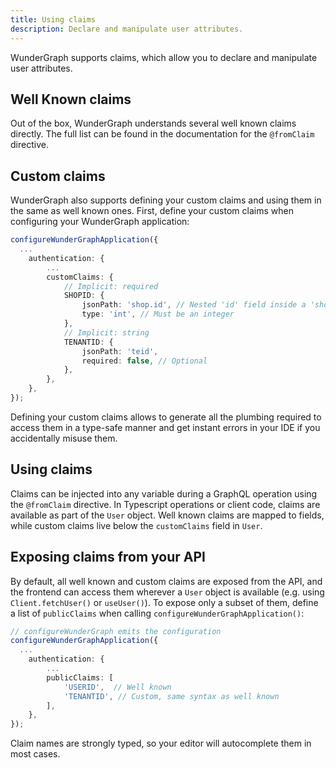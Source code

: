 ```yaml
---
title: Using claims
description: Declare and manipulate user attributes.
---
```


WunderGraph supports claims, which allow you to declare and manipulate user attributes.

## Well Known claims

Out of the box, WunderGraph understands several well known claims directly. The full list can be found in the
documentation for the `@fromClaim` directive.

## Custom claims

WunderGraph also supports defining your custom claims and using them in the same as well known ones. First,
define your custom claims when configuring your WunderGraph application:

```typescript
configureWunderGraphApplication({
  ...
	authentication: {
        ...
		customClaims: {
			// Implicit: required
			SHOPID: {
				jsonPath: 'shop.id', // Nested 'id' field inside a 'shop' object
				type: 'int', // Must be an integer
			},
			// Implicit: string
			TENANTID: {
				jsonPath: 'teid',
				required: false, // Optional
			},
	    },
    },
});
```

Defining your custom claims allows to generate all the plumbing required to access them in a type-safe manner
and get instant errors in your IDE if you accidentally misuse them.

## Using claims

Claims can be injected into any variable during a GraphQL operation using the `@fromClaim` directive. In Typescript
operations or client code, claims are available as part of the `User` object. Well known claims are mapped to fields,
while custom claims live below the `customClaims` field in `User`.

## Exposing claims from your API

By default, all well known and custom claims are exposed from the API, and the frontend can access them
wherever a `User` object is available (e.g. using `Client.fetchUser()` or `useUser()`). To expose only a subset of them, define a list of `publicClaims` when calling `configureWunderGraphApplication()`:

```ts
// configureWunderGraph emits the configuration
configureWunderGraphApplication({
  ...
	authentication: {
        ...
        publicClaims: [
            'USERID',  // Well known
            'TENANTID', // Custom, same syntax as well known
        ],
	},
});
```

Claim names are strongly typed, so your editor will autocomplete them in most cases.
